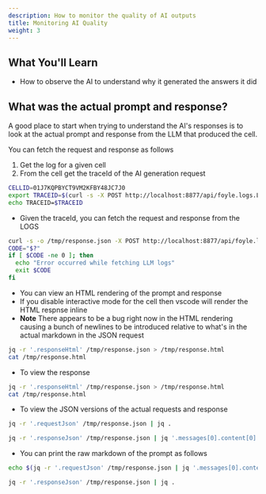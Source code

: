 ```yaml
---
description: How to monitor the quality of AI outputs
title: Monitoring AI Quality
weight: 3
---
```


## What You'll Learn

* How to observe the AI to understand why it generated the answers it did

## What was the actual prompt and response?

A good place to start when trying to understand the AI's responses
is to look at the actual prompt and response from the LLM that produced the cell.

You can fetch the request and response as follows

1. Get the log for a given cell
1. From the cell get the traceId of the AI generation request

```bash
CELLID=01J7KQPBYCT9VM2KFBY48JC7J0
export TRACEID=$(curl -s -X POST http://localhost:8877/api/foyle.logs.LogsService/GetBlockLog -H "Content-Type: application/json" -d "{\"id\": \"${CELLID}\"}" | jq -r .blockLog.genTraceId)
echo TRACEID=$TRACEID
```

* Given the traceId, you can fetch the request and response from the LOGS

```bash {"id":"01J7MG0CV3N8D4678XFSHTB1H7"}
curl -s -o /tmp/response.json -X POST http://localhost:8877/api/foyle.logs.LogsService/GetLLMLogs -H "Content-Type: application/json" -d "{\"traceId\": \"${TRACEID}\"}"
CODE="$?"
if [ $CODE -ne 0 ]; then
  echo "Error occurred while fetching LLM logs"
  exit $CODE
fi

```

* You can view an HTML rendering of the prompt and response
* If you disable interactive mode for the cell then vscode will render the HTML respnse inline
* **Note** There appears to be a bug right now in the HTML rendering causing a bunch of newlines to be introduced relative to what's in the actual markdown in the JSON request

```bash {"id":"01J7MM8TNZ2T1W6HN6BHJ2RN4C","interactive":"false"}
jq -r '.responseHtml' /tmp/response.json > /tmp/response.html
cat /tmp/response.html
```

* To view the response

```bash {"id":"01J7MMCPDJHR3T4QER1G6ANCJD","interactive":"false"}
jq -r '.responseHtml' /tmp/response.json > /tmp/response.html
cat /tmp/response.html
```

* To view the JSON versions of the actual requests and response 

```bash {"interactive":"false"}
jq -r '.requestJson' /tmp/response.json | jq .
```

```bash {"id":"01J7PQKA6C670EWMDBBCEFKP0H"}
jq -r '.responseJson' /tmp/response.json | jq '.messages[0].content[0].text'
```

* You can print the raw markdown of the prompt as follows 

```bash
echo $(jq -r '.requestJson' /tmp/response.json | jq '.messages[0].content[0].text')
```

```bash {"id":"01J7MMNZQZXC773MG0ARV6AB6Z"}
jq -r '.responseJson' /tmp/response.json | jq .
```